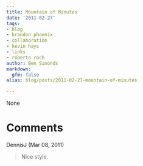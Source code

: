 ```yaml
---
title: Mountain of Minutes
date: '2011-02-27'
tags:
- blog
- brandon phoenix
- collaboration
- kevin hays
- links
- roberto roch
author: Ben Simonds
markdown:
  gfm: false
alias: blog/posts/2011-02-27-mountain-of-minutes

---
```


None




# Comments


DennisJ (Mar 08, 2011)
> Nice style.
